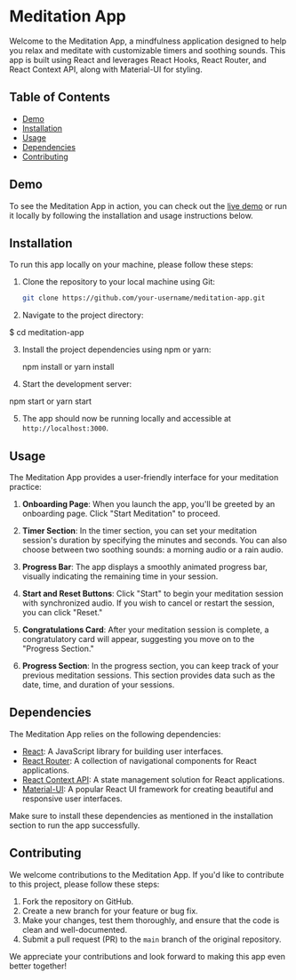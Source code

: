# Meditation App

Welcome to the Meditation App, a mindfulness application designed to help you relax and meditate with customizable timers and soothing sounds. This app is built using React and leverages React Hooks, React Router, and React Context API, along with Material-UI for styling.

## Table of Contents

- [Demo](#demo)
- [Installation](#installation)
- [Usage](#usage)
- [Dependencies](#dependencies)
- [Contributing](#contributing)

## Demo

To see the Meditation App in action, you can check out the [live demo](https://gabrilp.github.io/meditation-app/) or run it locally by following the installation and usage instructions below.

## Installation

To run this app locally on your machine, please follow these steps:

1. Clone the repository to your local machine using Git:

   ```bash
   git clone https://github.com/your-username/meditation-app.git

2. Navigate to the project directory:

$ cd meditation-app


3. Install the project dependencies using npm or yarn:

   npm install
    or
   yarn install

4. Start the development server:
  
npm start
or
yarn start

5. The app should now be running locally and accessible at `http://localhost:3000`.

## Usage

The Meditation App provides a user-friendly interface for your meditation practice:

1. **Onboarding Page**: When you launch the app, you'll be greeted by an onboarding page. Click "Start Meditation" to proceed.

2. **Timer Section**: In the timer section, you can set your meditation session's duration by specifying the minutes and seconds. You can also choose between two soothing sounds: a morning audio or a rain audio.

3. **Progress Bar**: The app displays a smoothly animated progress bar, visually indicating the remaining time in your session.

4. **Start and Reset Buttons**: Click "Start" to begin your meditation session with synchronized audio. If you wish to cancel or restart the session, you can click "Reset."

5. **Congratulations Card**: After your meditation session is complete, a congratulatory card will appear, suggesting you move on to the "Progress Section."

6. **Progress Section**: In the progress section, you can keep track of your previous meditation sessions. This section provides data such as the date, time, and duration of your sessions.

## Dependencies

The Meditation App relies on the following dependencies:

- [React](https://reactjs.org/): A JavaScript library for building user interfaces.
- [React Router](https://reactrouter.com/): A collection of navigational components for React applications.
- [React Context API](https://reactjs.org/docs/context.html): A state management solution for React applications.
- [Material-UI](https://material-ui.com/): A popular React UI framework for creating beautiful and responsive user interfaces.

Make sure to install these dependencies as mentioned in the installation section to run the app successfully.

## Contributing

We welcome contributions to the Meditation App. If you'd like to contribute to this project, please follow these steps:

1. Fork the repository on GitHub.
2. Create a new branch for your feature or bug fix.
3. Make your changes, test them thoroughly, and ensure that the code is clean and well-documented.
4. Submit a pull request (PR) to the `main` branch of the original repository.

We appreciate your contributions and look forward to making this app even better together!
